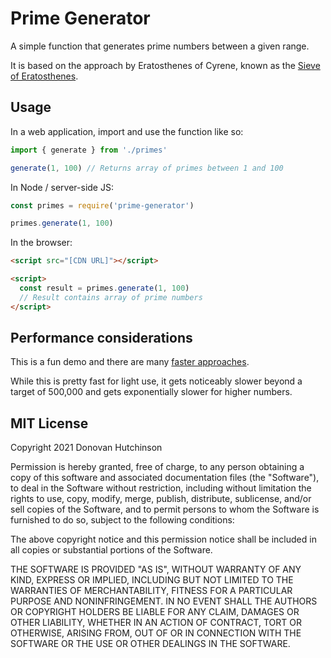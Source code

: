 # Prime Generator

A simple function that generates prime numbers between a given range. 

It is based on the approach by Eratosthenes of Cyrene, known as the [Sieve of Eratosthenes](https://en.wikipedia.org/wiki/Sieve_of_Eratosthenes).

## Usage

In a web application, import and use the function like so:

```js
import { generate } from './primes'

generate(1, 100) // Returns array of primes between 1 and 100
```

In Node / server-side JS:

```js
const primes = require('prime-generator')

primes.generate(1, 100)
```

In the browser:

```html
<script src="[CDN URL]"></script>

<script>
  const result = primes.generate(1, 100)
  // Result contains array of prime numbers
</script>
```

## Performance considerations

This is a fun demo and there are many [faster approaches](https://observablehq.com/@mourner/fast-prime-generator).

While this is pretty fast for light use, it gets noticeably slower beyond a target of 500,000 and gets exponentially slower for higher numbers.

## MIT License

Copyright 2021 Donovan Hutchinson

Permission is hereby granted, free of charge, to any person obtaining a copy of this software and associated documentation files (the "Software"), to deal in the Software without restriction, including without limitation the rights to use, copy, modify, merge, publish, distribute, sublicense, and/or sell copies of the Software, and to permit persons to whom the Software is furnished to do so, subject to the following conditions:

The above copyright notice and this permission notice shall be included in all copies or substantial portions of the Software.

THE SOFTWARE IS PROVIDED "AS IS", WITHOUT WARRANTY OF ANY KIND, EXPRESS OR IMPLIED, INCLUDING BUT NOT LIMITED TO THE WARRANTIES OF MERCHANTABILITY, FITNESS FOR A PARTICULAR PURPOSE AND NONINFRINGEMENT. IN NO EVENT SHALL THE AUTHORS OR COPYRIGHT HOLDERS BE LIABLE FOR ANY CLAIM, DAMAGES OR OTHER LIABILITY, WHETHER IN AN ACTION OF CONTRACT, TORT OR OTHERWISE, ARISING FROM, OUT OF OR IN CONNECTION WITH THE SOFTWARE OR THE USE OR OTHER DEALINGS IN THE SOFTWARE.

